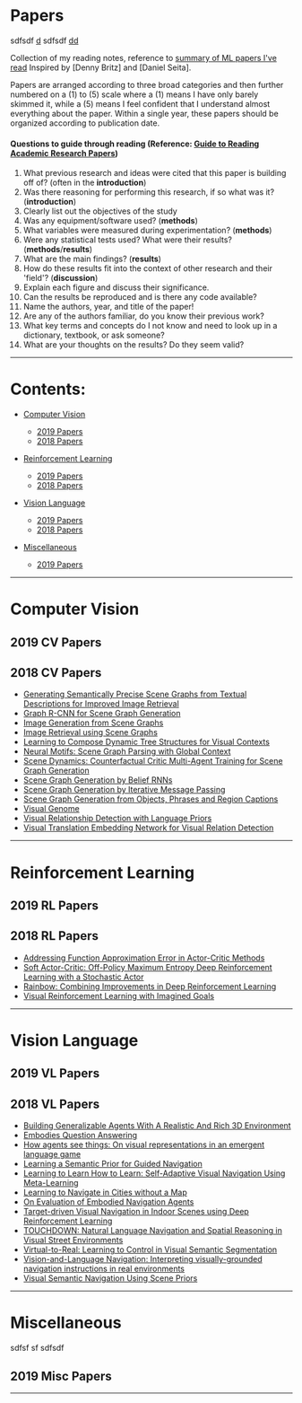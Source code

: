 # Papers

sdfsdf [d](#miscellaneous)
sdfsdf [dd](#pp)

Collection of my reading notes, reference to [summary of ML papers I've read](https://github.com/kweonwooj/papers)
Inspired by [Denny Britz] and [Daniel Seita].

Papers are arranged according to three broad categories and then further numbered on a (1) to (5) scale where a (1) means I have only barely skimmed it, while a (5) means I feel confident that I understand almost everything about the paper. Within a single year, these papers should be organized according to publication date.

#### Questions to guide through reading (Reference: [Guide to Reading Academic Research Papers](https://towardsdatascience.com/guide-to-reading-academic-research-papers-c69c21619de6))

1. What previous research and ideas were cited that this paper is building off of? (often in the **introduction**)
2. Was there reasoning for performing this research, if so what was it? (**introduction**)
3. Clearly list out the objectives of the study
4. Was any equipment/software used? (**methods**)
5. What variables were measured during experimentation? (**methods**)
6. Were any statistical tests used? What were their results? (**methods**/**results**)
7. What are the main findings? (**results**)
8. How do these results fit into the context of other research and their 'field'? (**discussion**)
9. Explain each figure and discuss their significance.
10. Can the results be reproduced and is there any code available?
11. Name the authors, year, and title of the paper!
12. Are any of the authors familiar, do you know their previous work? 
13. What key terms and concepts do I not know and need to look up in a dictionary, textbook, or ask someone?
14. What are your thoughts on the results? Do they seem valid?


<!--- *********************************************************************************************************************************************** --->
--- 


# Contents:

- [Computer Vision](#computer-vision)
    - [2019 Papers](#2019-cv-papers)
    - [2018 Papers](#2018-cv-papers)

- [Reinforcement Learning](#reinforcement-learning)
    - [2019 Papers](#2019-rl-papers)
    - [2018 Papers](#2018-rl-papers)

- [Vision Language](#vision-language)
    - [2019 Papers](#2019-vl-papers)
    - [2018 Papers](#2018-vl-papers)

- [Miscellaneous](#miscellaneous)
    - [2019 Papers](#2019-misc-papers)



<!--- *********************************************************************************************************************************************** --->
--- 

# Computer Vision

## 2019 CV Papers


## 2018 CV Papers

- [Generating Semantically Precise Scene Graphs from Textual Descriptions for Improved Image Retrieval]()
- [Graph R-CNN for Scene Graph Generation]()
- [Image Generation from Scene Graphs]()
- [Image Retrieval using Scene Graphs]()
- [Learning to Compose Dynamic Tree Structures for Visual Contexts]()
- [Neural Motifs: Scene Graph Parsing with Global Context]()
- [Scene Dynamics: Counterfactual Critic Multi-Agent Training for Scene Graph Generation]()
- [Scene Graph Generation by Belief RNNs]()
- [Scene Graph Generation by Iterative Message Passing]()
- [Scene Graph Generation from Objects, Phrases and Region Captions]()
- [Visual Genome]()
- [Visual Relationship Detection with Language Priors]()
- [Visual Translation Embedding Network for Visual Relation Detection]()





<!--- *********************************************************************************************************************************************** --->
--- 

# Reinforcement Learning

## 2019 RL Papers


## 2018 RL Papers

- [Addressing Function Approximation Error in Actor-Critic Methods]()
- [Soft Actor-Critic: Off-Policy Maximum Entropy Deep Reinforcement Learning with a Stochastic Actor]()
- [Rainbow: Combining Improvements in Deep Reinforcement Learning]()
- [Visual Reinforcement Learning with Imagined Goals]()




<!--- *********************************************************************************************************************************************** --->
--- 

# Vision Language 

## 2019 VL Papers 



## 2018 VL Papers

- [Building Generalizable Agents With A Realistic And Rich 3D Environment]() 
- [Embodies Question Answering]()
- [How agents see things: On visual representations in an emergent language game]()
- [Learning a Semantic Prior for Guided Navigation]()
- [Learning to Learn How to Learn: Self-Adaptive Visual Navigation Using Meta-Learning]()
- [Learning to Navigate in Cities without a Map]()
- [On Evaluation of Embodied Navigation Agents]()
- [Target-driven Visual Navigation in Indoor Scenes using Deep Reinforcement Learning]()
- [TOUCHDOWN: Natural Language Navigation and Spatial Reasoning in Visual Street Environments]()
- [Virtual-to-Real: Learning to Control in Visual Semantic Segmentation]()
- [Vision-and-Language Navigation: Interpreting visually-grounded navigation instructions in real environments]()
- [Visual Semantic Navigation Using Scene Priors]()




<!--- *********************************************************************************************************************************************** --->
--- 

# Miscellaneous
sdfsf
<a name="pp">sf</a> 
sdfsdf
## 2019 Misc Papers 


<!--- *********************************************************************************************************************************************** --->
--- 


[1]:https://blog.acolyer.org/about/
[2]:https://github.com/dennybritz/deeplearning-papernotes
